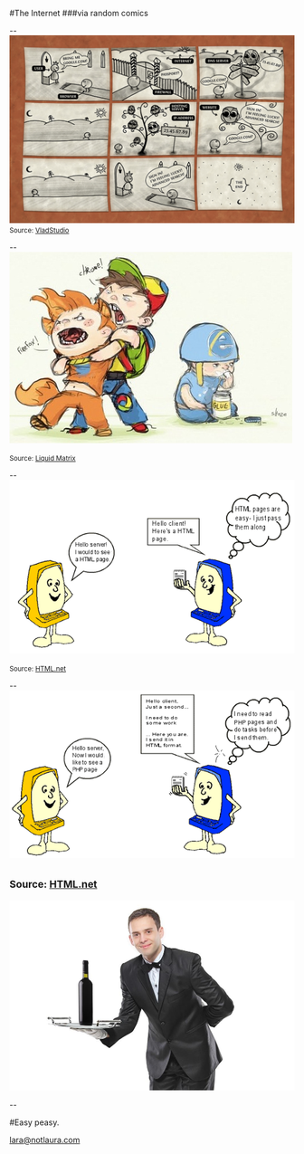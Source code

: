 #The Internet
###via random comics

--
![comic](img/comic.png)
<small>Source: <a href="http://www.vladstudio.com/wallpaper/?how_internet_works">VladStudio</a></small>

--
![browsers](img/browsers.jpg)

<small>Source: <a href="https://www.liquidmatrix.org/blog/2011/08/03/internet-explorer-users-eat-paste/">Liquid Matrix</a></small>

--
![HTML](img/html_only.png)

<small>Source: <a href="http://html.net/tutorials/php/lesson1.php">HTML.net</a></small>

--
![PHP](img/php.png)

<small>Source: <a href="http://html.net/tutorials/php/lesson1.php">HTML.net</a></small>
--

![PHP](img/waiter.jpeg)

--

#Easy peasy.

<a href="http://notlaura.com"><span class="special">lara</span>@notlaura.com</a>